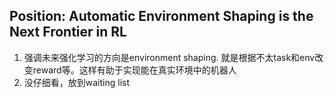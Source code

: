 ## Position: Automatic Environment Shaping is the Next Frontier in RL
1. 强调未来强化学习的方向是environment shaping. 就是根据不太task和env改变reward等。这样有助于实现能在真实环境中的机器人
2. 没仔细看，放到waiting list
